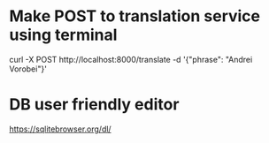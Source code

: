 # Make POST to translation service using terminal
curl -X POST http://localhost:8000/translate -d '{"phrase": "Andrei Vorobei"}'

# DB user friendly editor 
https://sqlitebrowser.org/dl/